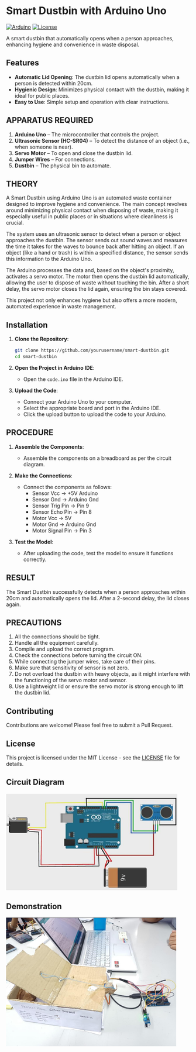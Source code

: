 # Smart Dustbin with Arduino Uno

[![Arduino](https://img.shields.io/badge/Arduino-Uno-blue)](https://www.arduino.cc/)
[![License](https://img.shields.io/badge/License-MIT-green.svg)](LICENSE)

A smart dustbin that automatically opens when a person approaches, enhancing hygiene and convenience in waste disposal.

## Features

- **Automatic Lid Opening**: The dustbin lid opens automatically when a person is detected within 20cm.
- **Hygienic Design**: Minimizes physical contact with the dustbin, making it ideal for public places.
- **Easy to Use**: Simple setup and operation with clear instructions.

## APPARATUS REQUIRED

1. **Arduino Uno** – The microcontroller that controls the project.
2. **Ultrasonic Sensor (HC-SR04)** – To detect the distance of an object (i.e., when someone is near).
3. **Servo Motor** – To open and close the dustbin lid.
4. **Jumper Wires** – For connections.
5. **Dustbin** – The physical bin to automate.

## THEORY

A Smart Dustbin using Arduino Uno is an automated waste container designed to improve hygiene and convenience. The main concept revolves around minimizing physical contact when disposing of waste, making it especially useful in public places or in situations where cleanliness is crucial.

The system uses an ultrasonic sensor to detect when a person or object approaches the dustbin. The sensor sends out sound waves and measures the time it takes for the waves to bounce back after hitting an object. If an object (like a hand or trash) is within a specified distance, the sensor sends this information to the Arduino Uno.

The Arduino processes the data and, based on the object's proximity, activates a servo motor. The motor then opens the dustbin lid automatically, allowing the user to dispose of waste without touching the bin. After a short delay, the servo motor closes the lid again, ensuring the bin stays covered.

This project not only enhances hygiene but also offers a more modern, automated experience in waste management.

## Installation

1. **Clone the Repository**:
   ```bash
   git clone https://github.com/yourusername/smart-dustbin.git
   cd smart-dustbin
   ```

2. **Open the Project in Arduino IDE**:
   - Open the `code.ino` file in the Arduino IDE.

3. **Upload the Code**:
   - Connect your Arduino Uno to your computer.
   - Select the appropriate board and port in the Arduino IDE.
   - Click the upload button to upload the code to your Arduino.

## PROCEDURE

1. **Assemble the Components**:
   - Assemble the components on a breadboard as per the circuit diagram.

2. **Make the Connections**:
   - Connect the components as follows:
     - Sensor Vcc → +5V Arduino
     - Sensor Gnd → Arduino Gnd
     - Sensor Trig Pin → Pin 9
     - Sensor Echo Pin → Pin 8
     - Motor Vcc → 5V
     - Motor Gnd → Arduino Gnd
     - Motor Signal Pin → Pin 3

3. **Test the Model**:
   - After uploading the code, test the model to ensure it functions correctly.

## RESULT

The Smart Dustbin successfully detects when a person approaches within 20cm and automatically opens the lid. After a 2-second delay, the lid closes again.

## PRECAUTIONS

1. All the connections should be tight.
2. Handle all the equipment carefully.
3. Compile and upload the correct program.
4. Check the connections before turning the circuit ON.
5. While connecting the jumper wires, take care of their pins.
6. Make sure that sensitivity of sensor is not zero.
7. Do not overload the dustbin with heavy objects, as it might interfere with the functioning of the servo motor and sensor.
8. Use a lightweight lid or ensure the servo motor is strong enough to lift the dustbin lid.

## Contributing

Contributions are welcome! Please feel free to submit a Pull Request.

## License

This project is licensed under the MIT License - see the [LICENSE](LICENSE) file for details.

## Circuit Diagram

![Circuit Diagram](https://github.com/AddyB0t/Smart-Dustbin/blob/main/circuit%20diagram.png)

## Demonstration

![Demonstration](https://github.com/AddyB0t/Smart-Dustbin/blob/main/demonstration.png)
